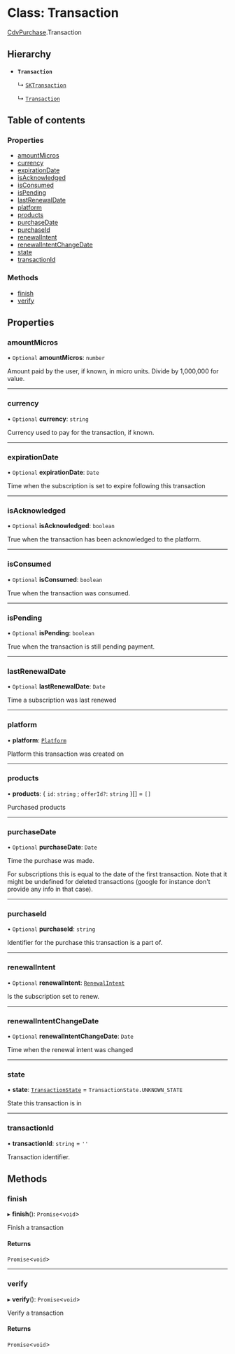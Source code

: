 # Class: Transaction

[CdvPurchase](../modules/CdvPurchase.md).Transaction

## Hierarchy

- **`Transaction`**

  ↳ [`SKTransaction`](CdvPurchase.AppleAppStore.SKTransaction.md)

  ↳ [`Transaction`](CdvPurchase.GooglePlay.Transaction.md)

## Table of contents

### Properties

- [amountMicros](CdvPurchase.Transaction.md#amountmicros)
- [currency](CdvPurchase.Transaction.md#currency)
- [expirationDate](CdvPurchase.Transaction.md#expirationdate)
- [isAcknowledged](CdvPurchase.Transaction.md#isacknowledged)
- [isConsumed](CdvPurchase.Transaction.md#isconsumed)
- [isPending](CdvPurchase.Transaction.md#ispending)
- [lastRenewalDate](CdvPurchase.Transaction.md#lastrenewaldate)
- [platform](CdvPurchase.Transaction.md#platform)
- [products](CdvPurchase.Transaction.md#products)
- [purchaseDate](CdvPurchase.Transaction.md#purchasedate)
- [purchaseId](CdvPurchase.Transaction.md#purchaseid)
- [renewalIntent](CdvPurchase.Transaction.md#renewalintent)
- [renewalIntentChangeDate](CdvPurchase.Transaction.md#renewalintentchangedate)
- [state](CdvPurchase.Transaction.md#state)
- [transactionId](CdvPurchase.Transaction.md#transactionid)

### Methods

- [finish](CdvPurchase.Transaction.md#finish)
- [verify](CdvPurchase.Transaction.md#verify)

## Properties

### amountMicros

• `Optional` **amountMicros**: `number`

Amount paid by the user, if known, in micro units. Divide by 1,000,000 for value.

___

### currency

• `Optional` **currency**: `string`

Currency used to pay for the transaction, if known.

___

### expirationDate

• `Optional` **expirationDate**: `Date`

Time when the subscription is set to expire following this transaction

___

### isAcknowledged

• `Optional` **isAcknowledged**: `boolean`

True when the transaction has been acknowledged to the platform.

___

### isConsumed

• `Optional` **isConsumed**: `boolean`

True when the transaction was consumed.

___

### isPending

• `Optional` **isPending**: `boolean`

True when the transaction is still pending payment.

___

### lastRenewalDate

• `Optional` **lastRenewalDate**: `Date`

Time a subscription was last renewed

___

### platform

• **platform**: [`Platform`](../enums/CdvPurchase.Platform.md)

Platform this transaction was created on

___

### products

• **products**: { `id`: `string` ; `offerId?`: `string`  }[] = `[]`

Purchased products

___

### purchaseDate

• `Optional` **purchaseDate**: `Date`

Time the purchase was made.

For subscriptions this is equal to the date of the first transaction.
Note that it might be undefined for deleted transactions (google for instance don't provide any info in that case).

___

### purchaseId

• `Optional` **purchaseId**: `string`

Identifier for the purchase this transaction is a part of.

___

### renewalIntent

• `Optional` **renewalIntent**: [`RenewalIntent`](../enums/CdvPurchase.RenewalIntent.md)

Is the subscription set to renew.

___

### renewalIntentChangeDate

• `Optional` **renewalIntentChangeDate**: `Date`

Time when the renewal intent was changed

___

### state

• **state**: [`TransactionState`](../enums/CdvPurchase.TransactionState.md) = `TransactionState.UNKNOWN_STATE`

State this transaction is in

___

### transactionId

• **transactionId**: `string` = `''`

Transaction identifier.

## Methods

### finish

▸ **finish**(): `Promise`<`void`\>

Finish a transaction

#### Returns

`Promise`<`void`\>

___

### verify

▸ **verify**(): `Promise`<`void`\>

Verify a transaction

#### Returns

`Promise`<`void`\>
